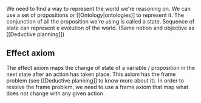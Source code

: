 We need to find a way to represent the world we're reasoning on. We can use a set of propositions or [[Ontology|ontologies]] to represent it. The conjunction of all the proposition we're using is called a state.
Sequence of state can represent e evolution of the world. (Same notion and objective as [[Deductive planning]])

## Effect axiom

The effect axiom maps the change of state of a variable / proposition in the next state after an action has taken place. This axiom has the frame problem (see [[Deductive planning]] to know more about it). In order to resolve the frame problem, we need to use a frame axiom that map what does not change with any given action